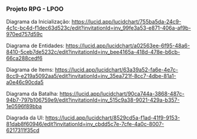 ### Projeto RPG - LPOO

Diagrama da Inicialização: https://lucid.app/lucidchart/755ba5da-24c9-4c1c-bc4d-f1dec63d523c/edit?invitationId=inv_99fe3a53-e871-406a-af9b-970ed757d59c

Diagrama de Entidades: https://lucid.app/lucidchart/a02563ee-6f95-48a6-8410-5ceb7de5232c/edit?invitationId=inv_bee4165a-418d-478e-b6cb-66ca288cedf6

Diagrama de Items: https://lucid.app/lucidchart/63a39a52-fa6e-4e7c-8cc9-e219a5092aa5/edit?invitationId=inv_35ea721f-8cc7-4dbe-81a1-a0e46c90cda5

Diagrama da Batalha: https://lucid.app/lucidchart/90ca744a-3868-487c-94b7-797b106759e9/edit?invitationId=inv_515c9a38-9021-429a-b357-1e0596f89bba

Diagrada da UI: https://lucid.app/lucidchart/8529cd5a-f1ad-41f9-9153-81dab8f60946/edit?invitationId=inv_cbdd5c7e-7cfe-4a0c-8007-6217311f35cd
